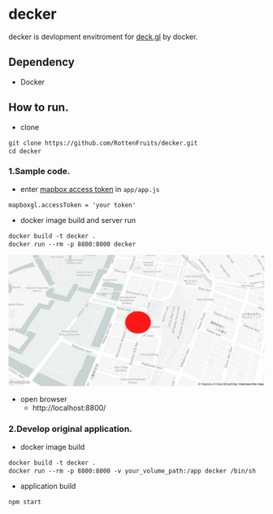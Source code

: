 # decker

decker is devlopment envitroment for [deck.gl](https://deck.gl/#/) by docker.

## Dependency
- Docker

## How to run.
- clone
```
git clone https://github.com/RottenFruits/decker.git
cd decker
```

### 1.Sample code.
- enter [mapbox access token](https://www.mapbox.com/) in `app/app.js`

```
mapboxgl.accessToken = 'your token'
```

- docker image build and server run
```
docker build -t decker .
docker run --rm -p 8800:8000 decker
```

![p1](https://raw.githubusercontent.com/RottenFruits/decker/master/img/p1.png)

- open browser
    - http://localhost:8800/

### 2.Develop original application.
- docker image build
```
docker build -t decker .
docker run --rm -p 8800:8000 -v your_volume_path:/app decker /bin/sh
```

- application build

```
npm start
```

